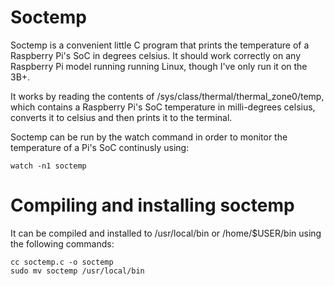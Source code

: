 # Soctemp
Soctemp is a convenient little C program that prints the temperature of a Raspberry Pi's SoC in degrees celsius. It should work correctly on any Raspberry Pi model running running Linux, though I've only run it on the 3B+.  

It works by reading the contents of /sys/class/thermal/thermal_zone0/temp, which contains a Raspberry Pi's SoC temperature in milli-degrees celsius, converts it to celsius and then prints it to the terminal.

Soctemp can be run by the watch command in order to monitor the temperature of a Pi's SoC continusly using:  
~~~
watch -n1 soctemp
~~~

# Compiling and installing soctemp
It can be compiled and installed to /usr/local/bin or /home/$USER/bin using the following commands:  
~~~
cc soctemp.c -o soctemp  
sudo mv soctemp /usr/local/bin
~~~

